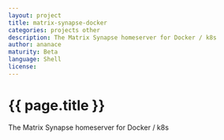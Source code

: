 ```yaml
---
layout: project
title: matrix-synapse-docker
categories: projects other
description: The Matrix Synapse homeserver for Docker / k8s
author: ananace
maturity: Beta
language: Shell
license: 
---
```


# {{ page.title }}
The Matrix Synapse homeserver for Docker / k8s

